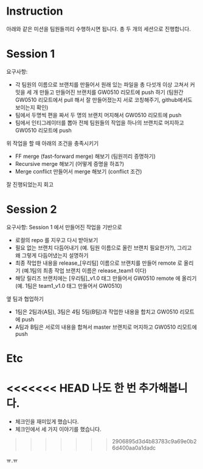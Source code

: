 Instruction
===========

아래와 같은 미션을 팀원들끼리 수행하시면 됩니다. 총 두 개의 세션으로 진행합니다.

Session 1
=========

요구사항:

* 각 팀원의 이름으로 브랜치를 만들어서 원래 있는 파일을 총 다섯개 이상 고쳐서 커밋을 세 개 만들고 만들어진 브랜치를 GW0510 리모트에 push 하기 (팀원간 GW0510 리모트에서 pull 해서 잘 만들어졌는지 서로 코칭해주기, github에서도 보이는지 확인)
* 팀에서 두명씩 편을 짜서 두 명의 브랜치 머지해서 GW0510 리모트에 push
* 팀에서 인티그레이터를 뽑아 전체 팀원들의 작업을 하나의 브랜치로 머지하고 GW0510 리모트에 push

위 작업을 할 때 아래의 조건을 충족시키기

* FF merge (fast-forward merge) 해보기 (팀원끼리 증명하기)
* Recursive merge 해보기 (어떻게 증명을 하죠?)
* Merge conflict 만들어서 merge 해보기 (conflict 조건)

잘 진행되었는지 회고

Session 2
=========

요구사항: Session 1 에서 만들어진 작업을 기반으로

* 로컬의 repo 를 지우고 다시 받아보기
* 필요 없는 브랜치 다듬어내기 (예. 팀원 이름으로 올린 브랜치 필요한가?), 그리고 왜 그렇게 다듬어냈는지 설명하기
* 최종 작업한 내용을 release_[우리팀] 이름으로 브랜치를 만들어 remote 로 올리기 (예.1팀의 최종 작업 브랜치 이름은 release_team1 이다)
* 해당 릴리즈 브랜치에는 [우리팀]_v1.0 태그 만들어서 GW0510 remote 에 올리기 (예. 1팀은 team1_v1.0 태그 만들어서 GW0510)

옆 팀과 협업하기

* 1팀은 2팀과(A팀), 3팀은 4팀 5팀(B팀)과 작업한 내용을 합치고 GW0510 리모트에 push
* A팀과 B팀은 서로의 내용을 합쳐서 master 브랜치로 머지하고 GW0510 리모트에 push

Etc
===
<<<<<<< HEAD
나도 한 번 추가해봅니다.
=======

* 체크인을 재미있게 했습니다.
* 체크인에서 세 가지 이야기를 했습니다.
>>>>>>> 2906895d3d4b83783c9a69e0b26d400aa0a1dadc

ㅠ.ㅠ

